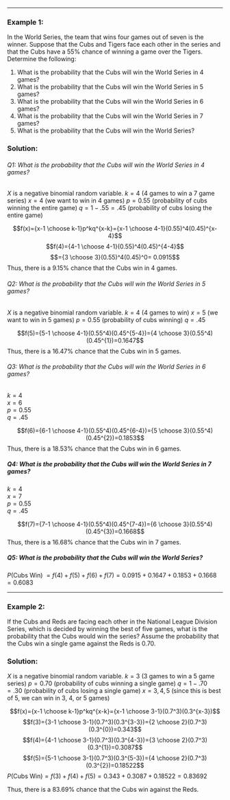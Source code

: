 - - -
### Example 1:
In the World Series, the team that wins four games out of seven is the winner. Suppose that the Cubs and Tigers face each other in the series and that the Cubs have a 55% chance of winning a game over the Tigers. Determine the following:
1. What is the probability that the Cubs will win the World Series in 4 games?
2. What is the probability that the Cubs will win the World Series in 5 games?
3. What is the probability that the Cubs will win the World Series in 6 games?
4. What is the probability that the Cubs will win the World Series in 7 games?
5. What is the probability that the Cubs will win the World Series?

### Solution:
###### Q1: What is the probability that the Cubs will win the World Series in 4 games?

$X$ is a negative binomial random variable.
$k=4$                      (4 games to win a 7 game series)
$x=4$                      (we want to win in 4 games)
$p=0.55$                 (probability of cubs winning the entire game)
$q=1-.55=.45$   (probability of cubs losing the entire game)

$$f(x)={x-1 \choose k-1}p^kq^{x-k}={x-1 \choose 4-1}(0.55)^4(0.45)^{x-4}$$
$$f(4)={4-1 \choose 4-1}(0.55)^4(0.45)^{4-4}$$
$$={3 \choose 3}(0.55)^4(0.45)^0= 0.0915$$
Thus, there is a $9.15\%$ chance that the Cubs win in 4 games.

###### Q2: What is the probability that the Cubs will win the World Series in 5 games?

$X$ is a negative binomial random variable.
$k=4$           (4 games to win)
$x=5$           (we want to win in 5 games)
$p=0.55$       (probability of cubs winning)
$q=.45$ 

$$f(5)={5-1 \choose 4-1}(0.55^4)(0.45^{5-4})={4 \choose 3}(0.55^4)(0.45^{1})=0.1647$$
Thus, there is a $16.47\%$ chance that the Cubs win in 5 games.

###### Q3: What is the probability that the Cubs will win the World Series in 6 games?
$k=4$           
$x=6$          
$p=0.55$      
$q=.45$ 

$$f(6)={6-1 \choose 4-1}(0.55^4)(0.45^{6-4})={5 \choose 3}(0.55^4)(0.45^{2})=0.1853$$
Thus, there is a $18.53\%$ chance that the Cubs win in 6 games.

##### Q4: What is the probability that the Cubs will win the World Series in 7 games?
$k=4$           
$x=7$          
$p=0.55$      
$q=.45$ 

$$f(7)={7-1 \choose 4-1}(0.55^4)(0.45^{7-4})={6 \choose 3}(0.55^4)(0.45^{3})=0.1668$$
Thus, there is a $16.68\%$ chance that the Cubs win in 7 games.

##### Q5: What is the probability that the Cubs will win the World Series?
$P$(Cubs Win) $= f(4)+f(5)+f(6)+f(7)=0.0915+0.1647+0.1853+0.1668=0.6083$



- - -
### Example 2:
If the Cubs and Reds are facing each other in the National League Division Series, which is decided by winning the best of five games, what is the probability that the Cubs would win the series? Assume the probability that the Cubs win a single game against the Reds is 0.70.

### Solution:
$X$ is a negative binomial random variable.
$k=3$                      (3 games to win a 5 game series)
$p=0.70$                 (probability of cubs winning a single game)
$q=1-.70=.30$   (probability of cubs losing a single game)
$x={3,4,5}$               (since this is best of 5, we can win in 3, 4, or 5 games)

$$f(x)={x-1 \choose k-1}p^kq^{x-k}={x-1 \choose 3-1}(0.7^3)(0.3^{x-3})$$
$$f(3)={3-1 \choose 3-1}(0.7^3)(0.3^{3-3})={2 \choose 2}(0.7^3)(0.3^{0})=0.343$$
$$f(4)={4-1 \choose 3-1}(0.7^3)(0.3^{4-3})={3 \choose 2}(0.7^3)(0.3^{1})=0.3087$$
$$f(5)={5-1 \choose 3-1}(0.7^3)(0.3^{5-3})={4 \choose 2}(0.7^3)(0.3^{2})=0.18522$$
$P$(Cubs Win)$=f(3)+f(4)+f(5)=0.343+0.3087+0.18522=0.83692$

Thus, there is a $83.69\%$ chance that the Cubs win against the Reds.



